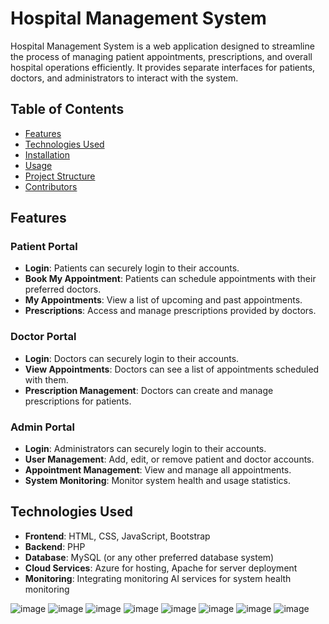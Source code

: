 # Hospital Management System

Hospital Management System is a web application designed to streamline the process of managing patient appointments, prescriptions, and overall hospital operations efficiently. It provides separate interfaces for patients, doctors, and administrators to interact with the system.

## Table of Contents
- [Features](#features)
- [Technologies Used](#technologies-used)
- [Installation](#installation)
- [Usage](#usage)
- [Project Structure](#project-structure)
- [Contributors](#contributors)


## Features

### Patient Portal
- **Login**: Patients can securely login to their accounts.
- **Book My Appointment**: Patients can schedule appointments with their preferred doctors.
- **My Appointments**: View a list of upcoming and past appointments.
- **Prescriptions**: Access and manage prescriptions provided by doctors.

### Doctor Portal
- **Login**: Doctors can securely login to their accounts.
- **View Appointments**: Doctors can see a list of appointments scheduled with them.
- **Prescription Management**: Doctors can create and manage prescriptions for patients.

### Admin Portal
- **Login**: Administrators can securely login to their accounts.
- **User Management**: Add, edit, or remove patient and doctor accounts.
- **Appointment Management**: View and manage all appointments.
- **System Monitoring**: Monitor system health and usage statistics.

## Technologies Used
- **Frontend**: HTML, CSS, JavaScript, Bootstrap
- **Backend**: PHP
- **Database**: MySQL (or any other preferred database system)
- **Cloud Services**: Azure for hosting, Apache for server deployment
- **Monitoring**: Integrating monitoring AI services for system health monitoring


![image](https://github.com/bhavanisulochana/DEMO/assets/158044590/fbc97bb4-6234-4cca-9ba6-258c0d6380e7)
![image](https://github.com/bhavanisulochana/DEMO/assets/158044590/988a0983-764f-488d-ad8c-51e7b227c478)
![image](https://github.com/bhavanisulochana/DEMO/assets/158044590/36a11cee-b62e-4428-9c46-f2281f2c3f0f)
![image](https://github.com/bhavanisulochana/DEMO/assets/158044590/794b5d4d-7654-4c15-8d75-cbbc1c7fda33)
![image](https://github.com/bhavanisulochana/DEMO/assets/158044590/208cfd5e-e239-4791-9c0e-beb5589873bb)
![image](https://github.com/bhavanisulochana/DEMO/assets/158044590/5de8ba8f-6faf-4755-a725-8dcf8b2da9a8)
![image](https://github.com/bhavanisulochana/DEMO/assets/158044590/93ec1eda-ad7a-429f-a1da-243a69f00167)
![image](https://github.com/bhavanipaneerselvam/azure_hms/assets/153825193/5fc22888-084a-431d-bbc4-65592d53c501)




